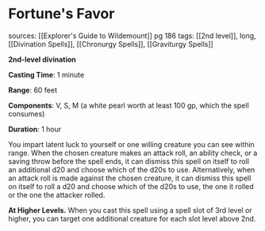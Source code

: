 # Fortune's Favor
sources: [[Explorer's Guide to Wildemount]] pg 186
tags: [[2nd level]], long, [[Divination Spells]], [[Chronurgy Spells]], [[Graviturgy Spells]]

**2nd-level divination**

**Casting Time**: 1 minute

**Range**: 60 feet

**Components**: V, S, M (a white pearl worth at least 100 gp, which the spell consumes)

**Duration**: 1 hour

You impart latent luck to yourself or one willing creature you can see within range. When the chosen creature makes an attack roll, an ability check, or a saving throw before the spell ends, it can dismiss this spell on itself to roll an additional d20 and choose which of the d20s to use. Alternatively, when an attack roll is made against the chosen creature, it can dismiss this spell on itself to roll a d20 and choose which of the d20s to use, the one it rolled or the one the attacker rolled.

**At Higher Levels.** When you cast this spell using a spell slot of 3rd level or higher, you can target one additional creature for each slot level above 2nd.